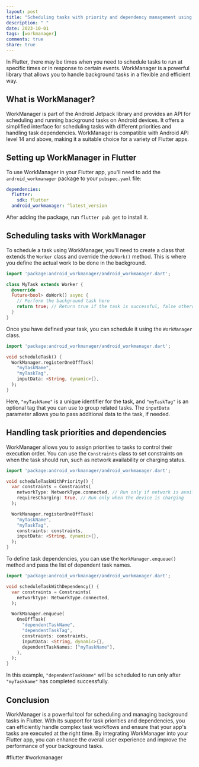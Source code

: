 ```yaml
---
layout: post
title: "Scheduling tasks with priority and dependency management using WorkManager in Flutter"
description: " "
date: 2023-10-01
tags: [workmanager]
comments: true
share: true
---
```


In Flutter, there may be times when you need to schedule tasks to run at specific times or in response to certain events. WorkManager is a powerful library that allows you to handle background tasks in a flexible and efficient way.

## What is WorkManager?

WorkManager is part of the Android Jetpack library and provides an API for scheduling and running background tasks on Android devices. It offers a simplified interface for scheduling tasks with different priorities and handling task dependencies. WorkManager is compatible with Android API level 14 and above, making it a suitable choice for a variety of Flutter apps.

## Setting up WorkManager in Flutter

To use WorkManager in your Flutter app, you'll need to add the `android_workmanager` package to your `pubspec.yaml` file:

```yaml
dependencies:
  flutter:
    sdk: flutter
  android_workmanager: ^latest_version
```

After adding the package, run `flutter pub get` to install it.

## Scheduling tasks with WorkManager

To schedule a task using WorkManager, you'll need to create a class that extends the `Worker` class and override the `doWork()` method. This is where you define the actual work to be done in the background.

```dart
import 'package:android_workmanager/android_workmanager.dart';

class MyTask extends Worker {
  @override
  Future<bool> doWork() async {
    // Perform the background task here
    return true; // Return true if the task is successful, false otherwise
  }
}
```

Once you have defined your task, you can schedule it using the `WorkManager` class.

```dart
import 'package:android_workmanager/android_workmanager.dart';

void scheduleTask() {
  WorkManager.registerOneOffTask(
    "myTaskName",
    "myTaskTag",
    inputData: <String, dynamic>{},
  );
}
```

Here, `"myTaskName"` is a unique identifier for the task, and `"myTaskTag"` is an optional tag that you can use to group related tasks. The `inputData` parameter allows you to pass additional data to the task, if needed.

## Handling task priorities and dependencies

WorkManager allows you to assign priorities to tasks to control their execution order. You can use the `Constraints` class to set constraints on when the task should run, such as network availability or charging status.

```dart
import 'package:android_workmanager/android_workmanager.dart';

void scheduleTaskWithPriority() {
  var constraints = Constraints(
    networkType: NetworkType.connected, // Run only if network is available
    requiresCharging: true, // Run only when the device is charging
  );

  WorkManager.registerOneOffTask(
    "myTaskName",
    "myTaskTag",
    constraints: constraints,
    inputData: <String, dynamic>{},
  );
}
```

To define task dependencies, you can use the `WorkManager.enqueue()` method and pass the list of dependent task names.

```dart
import 'package:android_workmanager/android_workmanager.dart';

void scheduleTaskWithDependency() {
  var constraints = Constraints(
    networkType: NetworkType.connected,
  );

  WorkManager.enqueue(
    OneOffTask(
      "dependentTaskName",
      "dependentTaskTag",
      constraints: constraints,
      inputData: <String, dynamic>{},
      dependentTaskNames: ["myTaskName"],
    ),
  );
}
```

In this example, `"dependentTaskName"` will be scheduled to run only after `"myTaskName"` has completed successfully.

## Conclusion

WorkManager is a powerful tool for scheduling and managing background tasks in Flutter. With its support for task priorities and dependencies, you can efficiently handle complex task workflows and ensure that your app's tasks are executed at the right time. By integrating WorkManager into your Flutter app, you can enhance the overall user experience and improve the performance of your background tasks.

#flutter #workmanager